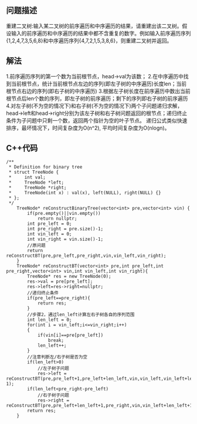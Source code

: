 ## 问题描述
重建二叉树:输入某二叉树的前序遍历和中序遍历的结果，请重建出该二叉树。假设输入的前序遍历和中序遍历的结果中都不含重复的数字。例如输入前序遍历序列{1,2,4,7,3,5,6,8}和中序遍历序列{4,7,2,1,5,3,8,6}，则重建二叉树并返回。

## 解法
1.前序遍历序列的第一个数为当前根节点，head->val为该数；
2.在中序遍历中找到当前根节点，统计当前根节点左边的序列(即左子树的中序遍历)长度len；当前根节点右边的序列(即右子树的中序遍历) 
3.根据左子树长度在前序遍历中数出当前根节点后len个数的序列，即左子树的前序遍历；剩下的序列即右子树的前序遍历
4.对左子树(不为空的情况下)和右子树(不为空的情况下)两个子问题递归求解，head->left和head->right分别为该左子树和右子树问题返回的根节点；递归终止条件为子问题中只剩一个数，返回两个指针为空的叶子节点。
递归公式类似快速排序，最坏情况下，时间复杂度为O(n^2), 平均时间复杂度为O(nlogn)。

## C++代码
```
/**
 * Definition for binary tree
 * struct TreeNode {
 *     int val;
 *     TreeNode *left;
 *     TreeNode *right;
 *     TreeNode(int x) : val(x), left(NULL), right(NULL) {}
 * };
 */
    TreeNode* reConstructBinaryTree(vector<int> pre,vector<int> vin) {
        if(pre.empty()||vin.empty())
            return nullptr;
        int pre_left = 0;
        int pre_right = pre.size()-1;
        int vin_left = 0;
        int vin_right = vin.size()-1;
        //原问题
        return reConstructBT(pre,pre_left,pre_right,vin,vin_left,vin_right);
    }
    TreeNode* reConstructBT(vector<int> pre,int pre_left,int pre_right,vector<int> vin,int vin_left,int vin_right){
        TreeNode* res = new TreeNode(0);
        res->val = pre[pre_left];
        res->left=res->right=nullptr;
        //递归终止条件
        if(pre_left==pre_right){
            return res;
        }
        //步骤2，通过len_left计算左右子树各自的序列范围
        int len_left = 0;
        for(int i = vin_left;i<=vin_right;i++)
        {
            if(vin[i]==pre[pre_left])
                break;
            len_left++;
        }
        //注意判断左/右子树是否为空
        if(len_left>0) 
            //左子树子问题
            res->left = reConstructBT(pre,pre_left+1,pre_left+len_left,vin,vin_left,vin_left+len_left-1);
        if(len_left<pre_right-pre_left)
            //右子树子问题
            res->right = reConstructBT(pre,pre_left+len_left+1,pre_right,vin,vin_left+len_left+1,vin_right);
        return res;
    }
```